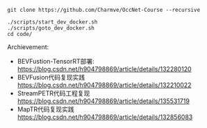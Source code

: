 <!--
 * @Author: Charmve yidazhang1@gmail.com
 * @Date: 2023-08-27 23:42:37
 * @LastEditors: Charmve yidazhang1@gmail.com
 * @LastEditTime: 2023-09-23 15:15:35
 * @FilePath: /OccNet-Course/code/README.md
 * @Version: 1.0.1
 * @Blogs: charmve.blog.csdn.net
 * @GitHub: https://github.com/Charmve
 * @Description: 
 * 
 * Copyright (c) 2023 by Charmve, All Rights Reserved. 
 * Licensed under the MIT License.
-->

```
git clone https://github.com/Charmve/OccNet-Course --recursive

./scripts/start_dev_docker.sh
./scripts/goto_dev_docker.sh
cd code/
```


Archievement:
- BEVFustion-TensorRT部署: https://blog.csdn.net/h904798869/article/details/132280120
- BEVFusion代码复现实践 https://blog.csdn.net/h904798869/article/details/132210022
- StreamPETR代码工程复现 https://blog.csdn.net/h904798869/article/details/135531719
- MapTR代码复现实践 https://blog.csdn.net/h904798869/article/details/132856083
